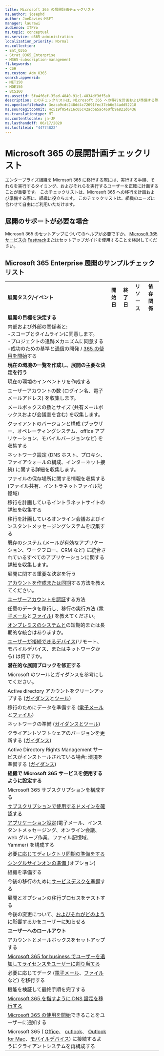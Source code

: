 ```yaml
---
title: Microsoft 365 の展開計画チェックリスト
ms.author: josephd
author: JoeDavies-MSFT
manager: laurawi
audience: ITPro
ms.topic: conceptual
ms.service: o365-administration
localization_priority: Normal
ms.collection:
- Ent_O365
- Strat_O365_Enterprise
- M365-subscription-management
f1.keywords:
- CSH
ms.custom: Adm_O365
search.appverid:
- MET150
- MOE150
- BCS160
ms.assetid: 5fa4f6ef-35ad-4840-91c1-4834df3df5a0
description: このチェックリストは、Microsoft 365 への移行を計画および準備する際に、組織に役立ちます。
ms.openlocfilehash: 3eaca9cdc248dd4c72691fec37eb6e54add52218
ms.sourcegitcommit: 4c519f054216c05c42acba5ac460fb9a821d6436
ms.translationtype: MT
ms.contentlocale: ja-JP
ms.lasthandoff: 06/17/2020
ms.locfileid: "44774822"
---
```

# <a name="deployment-planning-checklist-for-microsoft-365"></a>Microsoft 365 の展開計画チェックリスト

エンタープライズ組織を Microsoft 365 に移行する際には、実行する手順、それらを実行するタイミング、およびそれらを実行するユーザーを正確に計画することが重要です。 このチェックリストは、Microsoft 365 への移行を計画および準備する際に、組織に役立ちます。 このチェックリストは、組織のニーズに合わせて自由にご利用いただけます。

## <a name="need-help-with-your-deployment"></a>展開のサポートが必要な場合
Microsoft 365 のセットアップについてのヘルプが必要ですか。 [Microsoft 365 サービスの](setup-guides-for-office-365.md) [Fasttrack](https://fasttrack.microsoft.com/microsoft-365)またはセットアップガイドを使用することを検討してください。

## <a name="sample-checklist-for-a-microsoft-365-enterprise-deployment"></a>Microsoft 365 Enterprise 展開のサンプルチェックリスト

||||||
|:-----|:-----|:-----|:-----|:-----|
|**展開タスク/イベント** <br/> |**開始日** <br/> |**終了日** <br/> |**リソース** <br/> |**依存関係** <br/> |
|**展開の目標を決定する** <br/> |||||
| 内部および外部の関係者と:<br>  -スコープとタイムラインに同意します。 <br>  -プロジェクトの追跡メカニズムに同意する  <br>  -成功のための基準と[通信](https://fasttrack.microsoft.com/microsoft-365)の開発  /  [365 の使用を開始](https://support.office.com/article/396b8d9e-e118-42d0-8a0d-87d1f2f055fb)する|||||
|**現在の環境の一覧を作成し、展開の主要な決定を行う** |||||
|現在の環境のインベントリを作成する |||||
| ユーザーアカウントの数 (ログイン名、電子メールアドレス) を収集します。 |||||
| メールボックスの数とサイズ (共有メールボックスおよび会議室を含む) を収集します。 |||||
| クライアントのバージョンと構成 (ブラウザー、オペレーティングシステム、office アプリケーション、モバイルバージョンなど) を収集する |||||
| ネットワーク設定 (DNS ホスト、プロキシ、ファイアウォールの構成、インターネット接続) に関する詳細を収集します。 |||||
| ファイルの保存場所に関する情報を収集する (ファイル共有、イントラネットファイル記憶域) |||||
| 移行を計画しているイントラネットサイトの詳細を収集する |||||
| 移行を計画しているオンライン会議およびインスタントメッセージングシステムを収集する |||||
| 既存のシステム (メールが有効なアプリケーション、ワークフロー、CRM など) に統合されているすべてのアプリケーションに関する詳細を収集します。 |||||
|展開に関する重要な決定を行う |||||
| [アカウントを作成または同期](https://go.microsoft.com/fwlink/?LinkId=534819)する方法を教えてください。 |||||
| [ユーザーアカウントを認証](https://go.microsoft.com/fwlink/?LinkId=534820)する方法 |||||
| 任意のデータを移行し、移行の実行方法 ([電子メール](https://go.microsoft.com/fwlink/?LinkId=534823)と[ファイル](https://go.microsoft.com/fwlink/?LinkId=534824)) を教えてください。 |||||
| [オンプレミスのシステムと](https://go.microsoft.com/fwlink/?LinkId=534822)の短期的または長期的な統合はありますか。 |||||
| [ユーザーが接続できるデバイス](https://go.microsoft.com/fwlink/?LinkId=534821)(リモート、モバイルデバイス、またはネットワークから) は何ですか。 |||||
|**潜在的な展開ブロックを修正する** |||||
|Microsoft のツールとガイダンスを参考にしてください。 |||||
| Active directory アカウントをクリーンアップする ([ガイダンス](https://go.microsoft.com/fwlink/?LinkId=534825)と[ツール](https://go.microsoft.com/fwlink/?LinkId=534826)) |||||
| 移行のためにデータを準備する ([電子メール](https://go.microsoft.com/fwlink/?LinkId=534823)と[ファイル](https://go.microsoft.com/fwlink/?LinkId=534824)) |||||
| ネットワークの準備 ([ガイダンスとツール](https://aka.ms/tune)) |||||
| クライアントソフトウェアのバージョンを更新する ([ガイダンス](https://go.microsoft.com/fwlink/?LinkId=534827)) |||||
| Active Directory Rights Management サービスがインストールされている場合: 環境を準備する ([ガイダンス](https://go.microsoft.com/fwlink/?linkid=844967))  <br/> |||||
|**組織で Microsoft 365 サービスを使用するように設定する** |||||
|Microsoft 365 サブスクリプションを構成する |||||
|[サブスクリプションで使用するドメインを確認する](https://go.microsoft.com/fwlink/?LinkId=534828) |||||
| [アプリケーション設定](https://go.microsoft.com/fwlink/?LinkId=534829)(電子メール、インスタントメッセージング、オンライン会議、web グループ作業、ファイル記憶域、Yammer) を構成する |||||
| 必要[に応じてディレクトリ同期の準備をする](https://go.microsoft.com/fwlink/?LinkId=534830) |||||
| [シングルサインオンの準備 (](https://go.microsoft.com/fwlink/?LinkId=534831)オプション) |||||
|組織を準備する |||||
|今後の移行のために[サービスデスクを準備](https://fasttrack.microsoft.com/office)する |||||
| 展開とオプションの移行プロセスをテストする |||||
| 今後の変更について、[およびそれがどのように影響するかを](https://fasttrack.microsoft.com/office)ユーザーに知らせる |||||
|**ユーザーへのロールアウト** |||||
|アカウントとメールボックスをセットアップする |||||
| [Microsoft 365 for business でユーザーを追加してライセンスをユーザーに割り当てる](https://support.office.com/article/997596b5-4173-4627-b915-36abac6786dc) |||||
| 必要に応じてデータ ([電子メール](https://go.microsoft.com/fwlink/?LinkId=534823)、[ファイル](https://go.microsoft.com/fwlink/?LinkId=534824)など) を移行する |||||
|機能を検証して最終手順を完了する |||||
| [Microsoft 365 を指すように DNS 設定を移行する](https://go.microsoft.com/fwlink/?LinkId=534835) |||||
| [Microsoft 365 の使用を開始](https://support.microsoft.com/office/microsoft-365-basics-video-training-396b8d9e-e118-42d0-8a0d-87d1f2f055fb)できることをユーザーに通知する |||||
| Microsoft 365 ( [Office](https://go.microsoft.com/fwlink/?LinkId=534836)、 [outlook](https://go.microsoft.com/fwlink/?LinkId=534837)、 [Outlook for Mac](https://support.office.com/article/6e27792a-9267-4aa4-8bb6-c84ef146101b#PickTab=Outlook_for_Mac)、[モバイルデバイス](https://go.microsoft.com/fwlink/?LinkId=534840)) に接続するようにクライアントシステムを再構成する  |||||
